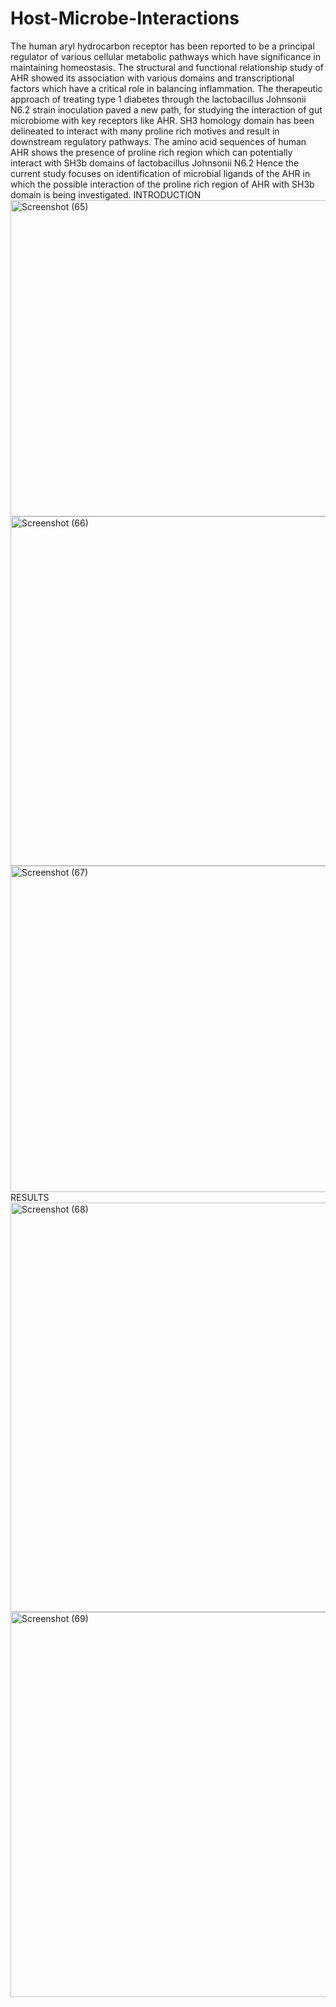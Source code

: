 # Host-Microbe-Interactions
The human aryl hydrocarbon receptor has been reported to be a principal regulator of various 
cellular metabolic pathways which have significance in maintaining homeostasis. The structural 
and functional relationship study of AHR showed its association with various domains and 
transcriptional factors which have a critical role in balancing inflammation. The therapeutic 
approach of treating type 1 diabetes through the lactobacillus Johnsonii N6.2 strain inoculation 
paved a new path, for studying the interaction of gut microbiome with key receptors like AHR. 
SH3 homology domain has been delineated to interact with many proline rich motives and result 
in downstream regulatory pathways. The amino acid sequences of human AHR shows the 
presence of proline rich region which can potentially interact with SH3b domains of lactobacillus 
Johnsonii N6.2 Hence the current study focuses on identification of microbial ligands of the 
AHR in which the possible interaction of the proline rich region of AHR with SH3b domain is 
being investigated.
INTRODUCTION
<img width="506" alt="Screenshot (65)" src="https://github.com/Harshinigoli/Host-Microbe-Interactions/assets/161805523/e0e45af2-70e8-4cd5-920a-4747b062daa9">
<img width="559" alt="Screenshot (66)" src="https://github.com/Harshinigoli/Host-Microbe-Interactions/assets/161805523/583ebadf-0abd-4eb3-9be3-9dd21389ceb0">
<img width="522" alt="Screenshot (67)" src="https://github.com/Harshinigoli/Host-Microbe-Interactions/assets/161805523/385cd29f-cfe8-49c2-aaa3-b6c0ab62399b">
RESULTS
<img width="655" alt="Screenshot (68)" src="https://github.com/Harshinigoli/Host-Microbe-Interactions/assets/161805523/4cd80a2b-05e1-4347-91dc-25ac64d2a61a">
<img width="616" alt="Screenshot (69)" src="https://github.com/Harshinigoli/Host-Microbe-Interactions/assets/161805523/691ec599-f7c8-4589-9cac-058da97f41e6">
